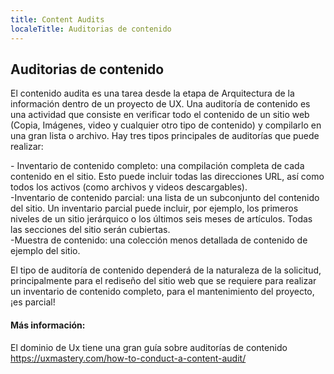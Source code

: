 ```yaml
---
title: Content Audits
localeTitle: Auditorias de contenido
---
```

## Auditorias de contenido

El contenido audita es una tarea desde la etapa de Arquitectura de la información dentro de un proyecto de UX. Una auditoría de contenido es una actividad que consiste en verificar todo el contenido de un sitio web (Copia, Imágenes, video y cualquier otro tipo de contenido) y compilarlo en una gran lista o archivo. Hay tres tipos principales de auditorías que puede realizar:

\- Inventario de contenido completo: una compilación completa de cada contenido en el sitio. Esto puede incluir todas las direcciones URL, así como todos los activos (como archivos y videos descargables).  
\-Inventario de contenido parcial: una lista de un subconjunto del contenido del sitio. Un inventario parcial puede incluir, por ejemplo, los primeros niveles de un sitio jerárquico o los últimos seis meses de artículos. Todas las secciones del sitio serán cubiertas.  
\-Muestra de contenido: una colección menos detallada de contenido de ejemplo del sitio.

El tipo de auditoría de contenido dependerá de la naturaleza de la solicitud, principalmente para el rediseño del sitio web que se requiere para realizar un inventario de contenido completo, para el mantenimiento del proyecto, ¡es parcial!

#### Más información:

El dominio de Ux tiene una gran guía sobre auditorías de contenido https://uxmastery.com/how-to-conduct-a-content-audit/